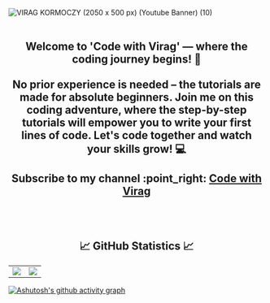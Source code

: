 ![VIRAG KORMOCZY (2050 x 500 px) (Youtube Banner) (10)](https://github.com/virag-ky/virag-ky/assets/79658534/5a47a954-2bf3-4916-b33d-19ca5451350d)
<br>
<br>
<h2 align="center"> 
Welcome to 'Code with Virag' — where the coding journey begins! 🚀 
 <br>
 <br>
No prior experience is needed – the tutorials are made for absolute beginners. Join me on this coding adventure, where the step-by-step tutorials will empower you to write your first lines of code. Let's code together and watch your skills grow! 💻
<br>
<br>Subscribe to my channel :point_right: <a href="https://www.youtube.com/@virag-ky">Code with Virag</a> 
</h2>
<br>
<br>
<h2 align="center">
 📈 GitHub Statistics 📈
</h2>
<div><table><tr><td width="50%"><img src="https://github-readme-stats.vercel.app/api?username=virag-ky&show_icons=true&include_all_commits=true&hide_border=true&title_color=8c52ff&icon_color=fff6a8&text_color=fea8ff&bg_color=000"></td><td width="50%"><img src="https://github-readme-streak-stats.herokuapp.com?user=virag-ky&hide_border=true&ring=8c52ff&sideNums=fea8ff&stroke=fff6a8&background=000&sideLabels=fff6a8&dates=8c52ff&fire=fff6a8&currStreakLabel=fff6a8&currStreakNum=ffaaff&date_format=M%20j%5B%2C%20Y%5D"></td></tr></table></div>


[![Ashutosh's github activity graph](https://github-readme-activity-graph.vercel.app/graph?username=virag-ky&bg_color=000&color=fff6a8&line=8c52ff&point=fff6a8&area=true&hide_border=true)](https://github.com/ashutosh00710/github-readme-activity-graph)

